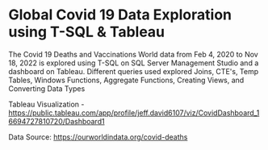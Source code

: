 # Global Covid 19 Data Exploration using T-SQL & Tableau

The Covid 19 Deaths and Vaccinations World data from Feb 4, 2020 to Nov 18, 2022 is explored using T-SQL on SQL Server Management Studio and a dashboard on Tableau. Different queries used explored Joins, CTE's, Temp Tables, Windows Functions, Aggregate Functions, Creating Views, and Converting Data Types

Tableau Visualization - https://public.tableau.com/app/profile/jeff.david6107/viz/CovidDashboard_16694727810720/Dashboard1

Data Source: https://ourworldindata.org/covid-deaths



